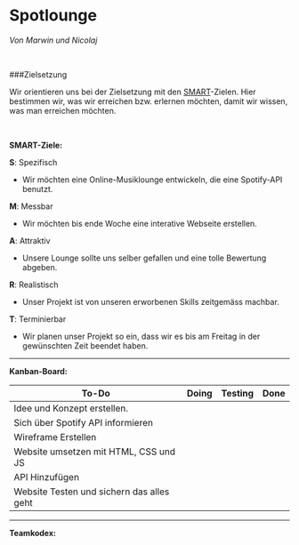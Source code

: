 # Spotlounge
_Von Marwin und Nicolaj_

<br>

###Zielsetzung

Wir orientieren uns bei der Zielsetzung mit den [SMART](https://kommunalwiki.boell.de/index.php/SMART-Ziele#:~:text=SMART%20ist%20die%20Abkürzung%20für,attraktiv%2C%20realistisch%20und%20terminiert%20sein.)-Zielen. Hier bestimmen wir, was wir erreichen bzw. erlernen möchten, damit wir wissen, was man erreichen möchten.

<br>

**SMART-Ziele:**

**S**: Spezifisch 
- Wir möchten eine Online-Musiklounge entwickeln, die eine Spotify-API benutzt.

**M**: Messbar
- Wir möchten bis ende Woche eine interative Webseite erstellen.

**A**: Attraktiv
- Unsere Lounge sollte uns selber gefallen und eine tolle Bewertung abgeben.

**R**: Realistisch
- Unser Projekt ist von unseren erworbenen Skills zeitgemäss machbar.

**T**: Terminierbar
- Wir planen unser Projekt so ein, dass wir es bis am Freitag in der gewünschten Zeit beendet haben.

---

**Kanban-Board:**

| To-Do                                     | Doing | Testing | Done |
|-------------------------------------------|-------|---------|------|
| Idee und Konzept erstellen.               |       |         |      |
| Sich über Spotify API informieren         |       |         |      |
| Wireframe Erstellen                       |       |         |      |
| Website umsetzen mit HTML, CSS und JS     |       |         |      |
| API Hinzufügen                            |       |         |      |
| Website Testen und sichern das alles geht |

---

**Teamkodex:**

